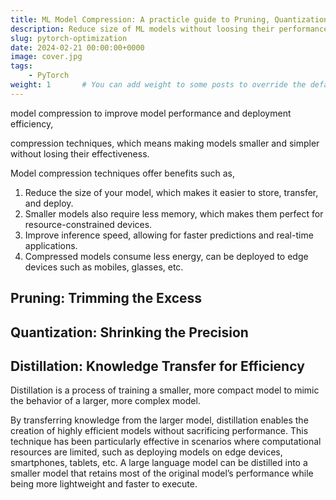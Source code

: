 ```yaml
---
title: ML Model Compression: A practicle guide to Pruning, Quantization and Distillation
description: Reduce size of ML models without loosing their performance and efficiency and improving inferences speed usng techniques such as Pruning, Quantization and Distillation.
slug: pytorch-optimization
date: 2024-02-21 00:00:00+0000
image: cover.jpg
tags:
    - PyTorch
weight: 1       # You can add weight to some posts to override the default sorting (date descending)
---
```


model compression to improve model performance and deployment efficiency,

compression techniques, which means making models smaller and simpler without losing their effectiveness.

Model compression techniques offer benefits such as,

1. Reduce the size of your model, which makes it easier to store, transfer, and deploy.
2. Smaller models also require less memory, which makes them perfect for resource-constrained devices. 
3. Improve inference speed, allowing for faster predictions and real-time applications.
4. Compressed models consume less energy, can be deployed to edge devices such as mobiles, glasses, etc.


## Pruning: Trimming the Excess

## Quantization: Shrinking the Precision


## Distillation: Knowledge Transfer for Efficiency

Distillation is a process of training a smaller, more compact model to mimic the behavior of a larger, more complex model. 

By transferring knowledge from the larger model, distillation enables the creation of highly efficient models without sacrificing performance. This technique has been particularly effective in scenarios where computational resources are limited, such as deploying models on edge devices, smartphones, tablets, etc. A large language model can be distilled into a smaller model that retains most of the original model’s performance while being more lightweight and faster to execute.
